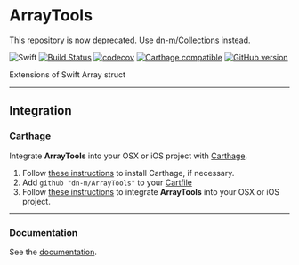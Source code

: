 # ArrayTools

This repository is now deprecated. Use [dn-m/Collections](https://github.com/dn-m/Collections) instead.

![Swift](https://img.shields.io/badge/%20in-swift%203.0-orange.svg) [![Build Status](https://travis-ci.org/dn-m/ArrayTools.svg?branch=master)](https://travis-ci.org/dn-m/ArrayTools) [![codecov](https://codecov.io/gh/dn-m/ArrayTools/branch/master/graph/badge.svg)](https://codecov.io/gh/dn-m/ArrayTools/) [![Carthage compatible](https://img.shields.io/badge/Carthage-compatible-4BC51D.svg?style=flat)](https://github.com/Carthage/Carthage) 
[![GitHub version](https://badge.fury.io/gh/dn-m%2Farraytools.svg)](https://badge.fury.io/gh/dn-m%2Farraytools)


Extensions of Swift Array struct

***

<a name="integration"></a>
## Integration

### Carthage
Integrate **ArrayTools** into your OSX or iOS project with [Carthage](https://github.com/Carthage/Carthage).

1. Follow [these instructions](https://github.com/Carthage/Carthage#installing-carthage) to install Carthage, if necessary.
2. Add `github "dn-m/ArrayTools"` to your [Cartfile](https://github.com/Carthage/Carthage/blob/master/Documentation/Artifacts.md#cartfile) 
3. Follow [these instructions](https://github.com/Carthage/Carthage#adding-frameworks-to-an-application) to integrate **ArrayTools** into your OSX or iOS project.

***

### Documentation
See the [documentation](http://dn-m.github.io/ArrayTools/).
